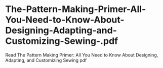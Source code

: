 # The-Pattern-Making-Primer-All-You-Need-to-Know-About-Designing-Adapting-and-Customizing-Sewing-.pdf
Read The Pattern Making Primer: All You Need to Know About Designing, Adapting, and Customizing Sewing  pdf
